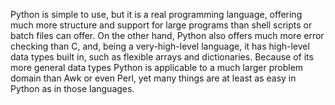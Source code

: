 Python is simple to use, but it is a real programming language, offering much
more structure and support for large programs than shell scripts or batch files
can offer. On the other hand, Python also offers much more error checking than
C, and, being a very-high-level language, it has high-level data types built in,
such as flexible arrays and dictionaries. Because of its more general data types
Python is applicable to a much larger problem domain than Awk or even Perl, yet
many things are at least as easy in Python as in those languages.

